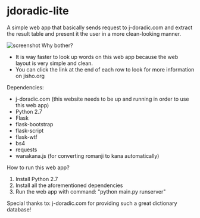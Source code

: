 # jdoradic-lite
A simple web app that basically sends request to j-doradic.com and extract the result table and present it the user in a more clean-looking manner.

![screenshot](https://github.com/sdiox/jdoradic-lite/blob/master/readme/screenshot.png?raw=true)
Why bother?
* It is way faster to look up words on this web app because the web layout is very simple and clean.
* You can click the link at the end of each row to look for more information on jisho.org

Dependencies:
* j-doradic.com (this website needs to be up and running in order to use this web app)
* Python 2.7
* Flask
* flask-bootstrap
* flask-script
* flask-wtf
* bs4
* requests
* wanakana.js (for converting romanji to kana automatically)

How to run this web app?

1. Install Python 2.7
2. Install all the aforementioned dependencies
3. Run the web app with command: "python main.py runserver"

Special thanks to: j-doradic.com for providing such a great dictionary database!